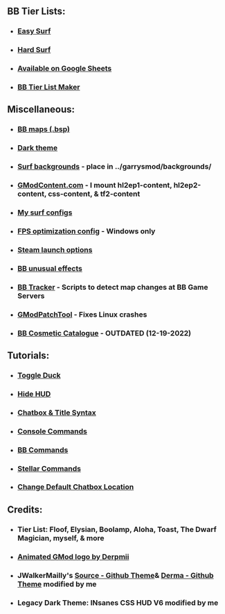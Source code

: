 ## BB Tier Lists:
- ### [Easy Surf](https://sod-ers.github.io/GMod-Resources/PDF/Easy-Surf-Tier-List.pdf)
- ### [Hard Surf](https://sod-ers.github.io/GMod-Resources/PDF/Hard-Surf-Tier-List.pdf)
- ### [Available on Google Sheets](https://drive.google.com/file/d/19Gswaf3n4u_rFd-MyshLehig_7JQXJx7/view?usp=sharing)
- ### [BB Tier List Maker](https://tiermaker.com/create/easy-surf-maps-17474064-3)
## Miscellaneous:
- ### [BB maps (.bsp)](https://drive.google.com/drive/folders/1YmX4WmWzpnxPBlwhT1N2Yj8wBGX1MLf5?usp=sharing)
- ### [Dark theme](https://github.com/Sod-ers/GMod-Resources/releases)
- ### [Surf backgrounds](https://drive.google.com/drive/folders/1-xucNF6qe4gJGGJodlN9l7CLn6LIHHK5?usp=sharing) - place in ../garrysmod/backgrounds/
- ### [GModContent.com](https://gmodcontent.com/) - I mount hl2ep1-content, hl2ep2-content, css-content, & tf2-content
- ### [My surf configs](https://github.com/Sod-ers/GMod-Resources/tree/main/CFG)
- ### [FPS optimization config](https://github.com/Sod-ers/GMod-Resources/blob/main/CFG/betterfps-WINDOWS-ONLY.cfg) - Windows only
- ### [Steam launch options](https://github.com/Sod-ers/GMod-Resources/tree/main/Steam-Launch-Options)
- ### [BB unusual effects](https://github.com/Sod-ers/GMod-Resources/blob/main/JPG/BB-Effects.png)
- ### [BB Tracker](https://github.com/Sod-ers/BB-Tracker) - Scripts to detect map changes at BB Game Servers
- ### [GModPatchTool](https://github.com/solsticegamestudios/GModPatchTool) - Fixes Linux crashes
- ### [BB Cosmetic Catalogue](https://drive.google.com/file/d/1Wf3UQVVo6iEwZ1IXttvFPny1y1eduaLL/view?usp=share_link) - OUTDATED (12-19-2022)
## Tutorials:
- ### [Toggle Duck](https://github.com/Sod-ers/GMod-Resources/blob/main/Commands/Toggle%20Duck.md)
- ### [Hide HUD](https://github.com/Sod-ers/GMod-Resources/blob/main/Commands/Hide%20HUD.md)
- ### [Chatbox & Title Syntax](https://github.com/Sod-ers/GMod-Resources/blob/main/Commands/Chatbox%20%26%20Title%20Syntax.md)
- ### [Console Commands](https://github.com/Sod-ers/GMod-Resources/blob/main/Commands/Console%20Commands.md)
- ### [BB Commands](https://github.com/Sod-ers/GMod-Resources/blob/main/Commands/BB%20Commands.md)
- ### [Stellar Commands](https://github.com/Sod-ers/GMod-Resources/blob/main/Commands/Stellar%20Commands.md)
- ### [Change Default Chatbox Location](https://github.com/Sod-ers/GMod-Resources/blob/main/Notes/Change%20default%20chatbox%20location.md)
## Credits:
- ### Tier List: Floof, Elysian, Boolamp, Aloha, Toast, The Dwarf Magician, myself, & more
- ### [Animated GMod logo by Derpmii](https://www.steamgriddb.com/logo/44661)
- ### JWalkerMailly's [Source - Github Theme](https://github.com/JWalkerMailly/Source-Github-Theme)& [Derma - Github Theme](https://github.com/JWalkerMailly/Derma-Github-Theme) modified by me
- ### Legacy Dark Theme: INsanes CSS HUD V6 modified by me